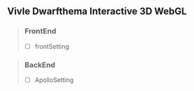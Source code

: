 ## Vivle Dwarfthema Interactive 3D WebGL

> ### FrontEnd
>
> - [ ] frontSetting

> ### BackEnd
>
> - [ ] ApolloSetting
